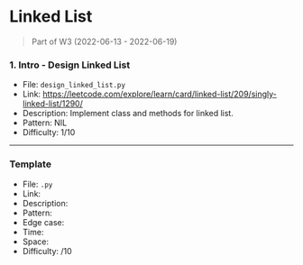 # Linked List
> Part of W3 (2022-06-13 - 2022-06-19)

### 1. Intro - Design Linked List
- File: `design_linked_list.py`
- Link: https://leetcode.com/explore/learn/card/linked-list/209/singly-linked-list/1290/
- Description: Implement class and methods for linked list.
- Pattern: NIL
- Difficulty: 1/10

---
### Template
- File: `.py`
- Link: 
- Description: 
- Pattern: 
- Edge case: 
- Time: 
- Space: 
- Difficulty: /10
    